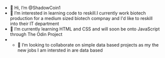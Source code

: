 - 👋 Hi, I’m @ShadowCoin1
- 👀 I’m interested in learning code to reskill.I currently work biotech production for a medium sized biotech compnay and I'd like to reskill into their IT department
- 🌱 I’m currently learning HTML and CSS and will soon be onto JavaScript through The Odin Project
- - 💞️ I’m looking to collaborate on simple data based projects as my the new jobs I am intersted in are data based


<!---
ShadowCoin1/ShadowCoin1 is a ✨ special ✨ repository because its `README.md` (this file) appears on your GitHub profile.
You can click the Preview link to take a look at your changes.
--->
